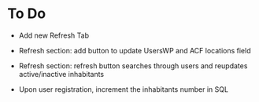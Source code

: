 To Do
=====

- Add new Refresh Tab 
- Refresh section: add button to update UsersWP and ACF locations field
- Refresh section: refresh button searches through users and reupdates active/inactive inhabitants

- Upon user registration, increment the inhabitants number in SQL